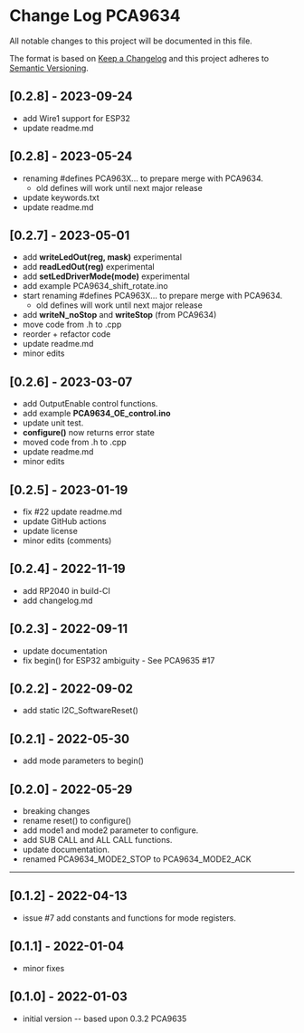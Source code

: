 # Change Log PCA9634

All notable changes to this project will be documented in this file.

The format is based on [Keep a Changelog](http://keepachangelog.com/)
and this project adheres to [Semantic Versioning](http://semver.org/).


## [0.2.8] - 2023-09-24
- add Wire1 support for ESP32
- update readme.md


## [0.2.8] - 2023-05-24
- renaming #defines PCA963X... to prepare merge with PCA9634.
  - old defines will work until next major release
- update keywords.txt
- update readme.md

## [0.2.7] - 2023-05-01
- add **writeLedOut(reg, mask)** experimental
- add **readLedOut(reg)** experimental
- add **setLedDriverMode(mode)** experimental
- add example PCA9634_shift_rotate.ino
- start renaming #defines PCA963X... to prepare merge with PCA9634.
  - old defines will work until next major release
- add **writeN_noStop** and **writeStop** (from PCA9634)
- move code from .h to .cpp
- reorder + refactor code
- update readme.md
- minor edits

## [0.2.6] - 2023-03-07
- add OutputEnable control functions.
- add example **PCA9634_OE_control.ino**
- update unit test.
- **configure()** now returns error state
- moved code from .h to .cpp
- update readme.md
- minor edits

## [0.2.5] - 2023-01-19
- fix #22 update readme.md
- update GitHub actions
- update license
- minor edits (comments)

## [0.2.4] - 2022-11-19
- add RP2040 in build-CI
- add changelog.md

## [0.2.3] - 2022-09-11
- update documentation
- fix begin() for ESP32 ambiguity - See PCA9635 #17

## [0.2.2] - 2022-09-02
- add static I2C_SoftwareReset()

## [0.2.1] - 2022-05-30
- add mode parameters to begin()

## [0.2.0] - 2022-05-29
- breaking changes
- rename reset() to configure()
- add mode1 and mode2 parameter to configure.
- add SUB CALL and ALL CALL functions.
- update documentation.
- renamed PCA9634_MODE2_STOP to PCA9634_MODE2_ACK

----

## [0.1.2] - 2022-04-13
- issue #7 add constants and functions for mode registers.

## [0.1.1] - 2022-01-04
- minor fixes

## [0.1.0] - 2022-01-03
- initial version -- based upon 0.3.2 PCA9635

